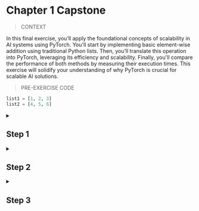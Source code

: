 # Chapter 1 Capstone

> CONTEXT

In this final exercise, you’ll apply the foundational concepts of scalability in AI systems using PyTorch. You'll start by implementing basic element-wise addition using traditional Python lists. Then, you’ll translate this operation into PyTorch, leveraging its efficiency and scalability. Finally, you'll compare the performance of both methods by measuring their execution times. This exercise will solidify your understanding of why PyTorch is crucial for scalable AI solutions.

> PRE-EXERCISE CODE

```python
list1 = [1, 2, 3]
list2 = [4, 5, 6]
```

<details>

<summary><h2>Step 1</h2></summary>

> INSTRUCTIONS

Add [1, 2, 3] and [4, 5, 6] using a for loop.


<details>

<summary><h3>HINT</h3></summary>

Use a loop or list comprehension to iterate over both lists simultaneously and add corresponding elements.

</details>

> SOLUTION

[solution.py](https://github.com/bidata-io/dc-scalable-ai/blob/main/ch_1/capstone/1/solution.py)

> SAMPLE CODE

```python
list1 = [1, 2, 3]
list2 = [4, 5, 6]
result = [ ]
```

> SUBMISSION CORRECTNESS TESTS (SCT)

[sct.py](https://github.com/bidata-io/dc-scalable-ai/main/ch_1/capstone/1/sct.py)

</details>

<details>
  
<summary><h2>Step 2</h2></summary>

> INSTRUCTIONS

- Repeat the above operation using PyTorch tensors.

<details>

<summary><h2>HINT</h2></summary>

- PyTorch tensors can be added directly using the + operator, similar to how you would add regular numbers in Python.

</details>

> SOLUTION

[solution.py](https://github.com/bidata-io/dc-scalable-ai/new/main/ch_1/capstone/2/solution.py)

> SAMPLE CODE

```python
import torch
tensor1 = torch.tensor([1, 2, 3])
tensor2 = torch.tensor([4, 5, 6])
result = 
```

> SUBMISSION CORRECTNESS TESTS (SCT)

[sct.py](https://github.com/bidata-io/dc-scalable-ai/new/main/ch_1/capstone/2/sct.py)

</details>

<details>
  
<summary><h2>Step 3</h2></summary>

> INSTRUCTIONS

- Compare the results and execution time of both approaches. Measure and compare the execution time of both methods.

<details>

<summary><h3>HINT</h3></summary>

- Use the `time.time()` function before and after the operation to calculate the time taken. Remember to convert the result to seconds if needed.

</details>

> SOLUTION

[solution.py](https://github.com/bidata-io/dc-scalable-ai/new/main/ch_1/capstone/3/solution.py)

> SAMPLE CODE

```python
import time
start_time = time.time()
result = 
python_time = time.time() - start_time

start_time = time.time()
result = 
pytorch_time = time.time() - start_time
```

> SUBMISSION CORRECTNESS TESTS (SCT)

[sct.py](https://github.com/bidata-io/dc-scalable-ai/new/main/ch_1/capstone/3/sct.py)

</details>
